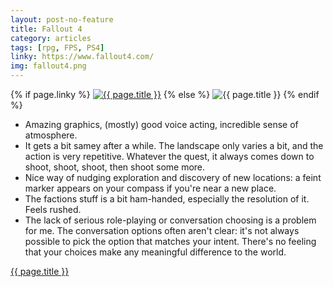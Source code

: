 ```yaml
---
layout: post-no-feature
title: Fallout 4
category: articles
tags: [rpg, FPS, PS4]
linky: https://www.fallout4.com/
img: fallout4.png
---
```


{% if page.linky %}
<a href="{{page.linky}}">![{{ page.title }}](/images/{{page.img}})</a>
{% else %}
![{{ page.title }}](/images/{{page.img}})
{% endif %}

* Amazing graphics, (mostly) good voice acting, incredible sense of atmosphere.
* It gets a bit samey after a while. The landscape only varies a bit, and the action is very repetitive. Whatever the quest, it always comes down to shoot, shoot, shoot, then shoot some more.
* Nice way of nudging exploration and discovery of new locations: a feint marker appears on your compass if you're near a new place.
* The factions stuff is a bit ham-handed, especially the resolution of it. Feels rushed.
* The lack of serious role-playing or conversation choosing is a problem for me. The conversation options often aren't clear: it's not always possible to pick the option that matches your intent. There's no feeling that your choices make any meaningful difference to the world.

[{{ page.title }}]({{page.linky}})
